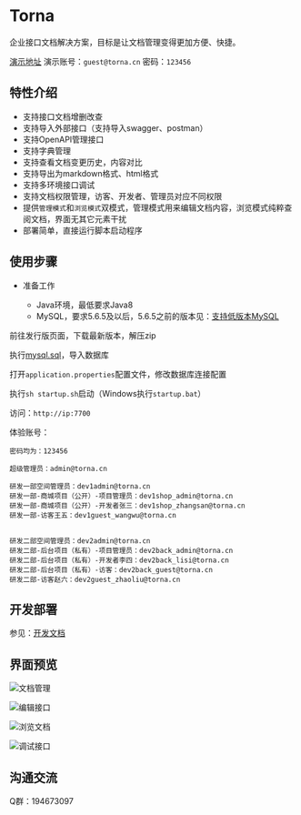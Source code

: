 # Torna

企业接口文档解决方案，目标是让文档管理变得更加方便、快捷。

[演示地址](http://demo.torna.cn/) 演示账号：`guest@torna.cn` 密码：`123456`

## 特性介绍

- 支持接口文档增删改查
- 支持导入外部接口（支持导入swagger、postman）
- 支持OpenAPI管理接口
- 支持字典管理
- 支持查看文档变更历史，内容对比
- 支持导出为markdown格式、html格式
- 支持多环境接口调试
- 支持文档权限管理，访客、开发者、管理员对应不同权限
- 提供`管理模式`和`浏览模式`双模式，管理模式用来编辑文档内容，浏览模式纯粹查阅文档，界面无其它元素干扰
- 部署简单，直接运行脚本启动程序

## 使用步骤

- 准备工作

    - Java环境，最低要求Java8
    - MySQL，要求5.6.5及以后，5.6.5之前的版本见：[支持低版本MySQL](http://torna.cn/dev/mysql-lower-version.html)

前往发行版页面，下载最新版本，解压zip

执行[mysql.sql](./mysql.sql)，导入数据库

打开`application.properties`配置文件，修改数据库连接配置

执行`sh startup.sh`启动（Windows执行`startup.bat`）

访问：`http://ip:7700`

体验账号：

```
密码均为：123456

超级管理员：admin@torna.cn

研发一部空间管理员：dev1admin@torna.cn
研发一部-商城项目（公开）-项目管理员：dev1shop_admin@torna.cn
研发一部-商城项目（公开）-开发者张三：dev1shop_zhangsan@torna.cn
研发一部-访客王五：dev1guest_wangwu@torna.cn


研发二部空间管理员：dev2admin@torna.cn
研发二部-后台项目（私有）-项目管理员：dev2back_admin@torna.cn
研发二部-后台项目（私有）-开发者李四：dev2back_lisi@torna.cn
研发二部-后台项目（私有）-访客：dev2back_guest@torna.cn
研发二部-访客赵六：dev2guest_zhaoliu@torna.cn
```

## 开发部署

参见：[开发文档](http://torna.cn/dev/)


## 界面预览

![文档管理](https://images.gitee.com/uploads/images/2021/0210/095322_c94cd7bf_332975.png "table.png")

![编辑接口](https://images.gitee.com/uploads/images/2021/0210/095338_01fd24b6_332975.png "edit.png")

![浏览文档](https://images.gitee.com/uploads/images/2021/0210/095347_734567f3_332975.png "view.png")

![调试接口](https://images.gitee.com/uploads/images/2021/0210/095359_4d9a5182_332975.png "debug.png")


## 沟通交流

Q群：194673097
